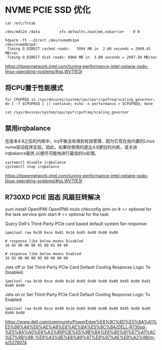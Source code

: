 # NVME PCIE SSD 优化
```
cat /etc/fstab

/dev/md124 /data         xfs defaults,noatime,nobarrier    0 0
```

```
hdparm -Tt --direct /dev/nvme0n1p4
/dev/nvme0n1p4:
 Timing O_DIRECT cached reads:   5894 MB in  2.00 seconds = 2949.45 MB/sec
 Timing O_DIRECT disk reads: 8964 MB in  3.00 seconds = 2987.50 MB/sec
```

https://itpeernetwork.intel.com/tuning-performance-intel-optane-ssds-linux-operating-systems/#gs.WVTfE3I

## 将CPU置于性能模式
```
for CPUFREQ in /sys/devices/system/cpu/cpu*/cpufreq/scaling_governor; do [ -f $CPUFREQ ] || continue; echo -n performance > $CPUFREQ; done

cat /sys/devices/system/cpu/cpu*/cpufreq/scaling_governor
```
## 禁用irqbalance
在版本4.8之前的内核中，irq平衡没有得到有效管理，因为它现在由内置的Linux nvme驱动程序实现。因此，如果你使用的是比4.8更旧的内核，请关闭irqbalance服务,以便尽可能地进行最佳的io处理。
```
systemctl disable irqbalance
systemctl stop irqbalance
```


https://itpeernetwork.intel.com/tuning-performance-intel-optane-ssds-linux-operating-systems/#gs.WVTfE3I

## R730XD PCIE 固态 风扇狂转解决

yum install OpenIPMI OpenIPMI-tools
chkconfig ipmi on  # << optional for the task
service ipmi start  # << optional for the task


Query Dell's Third-Party PCIe card based default system fan response:
```
ipmitool raw 0x30 0xce 0x01 0x16 0x05 0x00 0x00 0x00

# response like below means Disabled
16 05 00 00 00 05 00 01 00 00

# response like below means Enabled
16 05 00 00 00 05 00 00 00 00
```
Jets off or Set Third-Party PCIe Card Default Cooling Response Logic To Disabled:
```
ipmitool raw 0x30 0xce 0x00 0x16 0x05 0x00 0x00 0x00 0x05 0x00 0x01 0x00 0x00 
```

Jets on or Set Third-Party PCIe Card Default Cooling Response Logic To Enabled:
```
ipmitool raw 0x30 0xce 0x00 0x16 0x05 0x00 0x00 0x00 0x05 0x00 0x00 0x00 0x00 
```
https://www.dell.com/community/PowerEdge%E6%9C%8D%E5%8A%A1%E5%99%A8%E8%AE%A8%E8%AE%BA%E5%8C%BA/DELL-R730xd-%E5%8A%A0%E8%A3%85PCIE%E5%9B%BA%E6%80%81%E7%A1%AC%E7%9B%98-%E9%A3%8E%E6%89%87%E9%97%AE%E9%A2%98/m-p/5276074